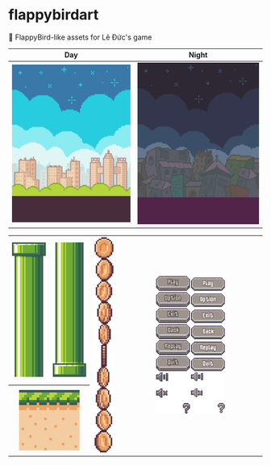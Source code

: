 # flappybirdart
🍱 FlappyBird-like assets for Lê Đức's game

|Day|Night|
|-|-|
|[![bgDay.png](https://raw.githubusercontent.com/NNBnh/flappybirdart/main/up/bgDay.png)](https://github.com/NNBnh/flappybirdart/blob/main/bgDay.png)|[![bgNight.png](https://raw.githubusercontent.com/NNBnh/flappybirdart/main/up/bgNight.png)](https://github.com/NNBnh/flappybirdart/blob/main/bgNight.png)|

<table>
  <tr>
    <th><a href="https://github.com/NNBnh/flappybirdart/blob/main/pipeBottom.png"><img src="https://raw.githubusercontent.com/NNBnh/flappybirdart/main/up/pipeBottom.png" alt="pipeBottom.png"></a></th>
    <th><a href="https://github.com/NNBnh/flappybirdart/blob/main/pipeTop.png"><img src="https://raw.githubusercontent.com/NNBnh/flappybirdart/main/up/pipeTop.png" alt="pipeTop.png"></a></th>
    <th rowspan="2"><a href="https://github.com/NNBnh/flappybirdart/blob/main/coin.png"><img src="https://raw.githubusercontent.com/NNBnh/flappybirdart/main/up/coin.png" alt="coin.png"></a></th>
    <th rowspan="2"><a href="https://github.com/NNBnh/flappybirdart/blob/main/ui.png"><img width="50%" src="https://raw.githubusercontent.com/NNBnh/flappybirdart/main/up/ui.png" alt="ui.png"></a></th>
  </tr>
  <tr>
    <th colspan="2"><a href="https://github.com/NNBnh/flappybirdart/blob/main/base.png"><img src="https://raw.githubusercontent.com/NNBnh/flappybirdart/main/up/base.png" alt="base.png"></a></th>
  </tr>
</table>

